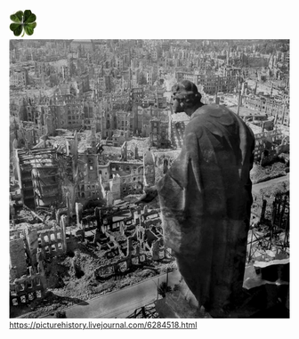 ![370917_900.jpg](../_resources/370917_900.jpg)
![3087858_1000.jpg](../_resources/3087858_1000.jpg)
https://picturehistory.livejournal.com/6284518.html